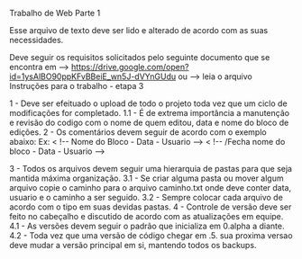 Trabalho de Web Parte 1

Esse arquivo de texto deve ser lido e alterado de acordo com as suas necessidades.

Deve seguir os requisitos solicitados pelo seguinte documento que se encontra em
--> https://drive.google.com/open?id=1ysAlBO90ppKFvBBeiE_wn5J-dVYnGUdu
ou 
--> leia o arquivo Instruções para o trabalho - etapa 3

1 - Deve ser efeituado o upload de todo o projeto toda vez que um ciclo de modificações for completado. 
  1.1 - É de extrema importância a manutenção e revisão do codigo com o nome de quem editou, data e nome do bloco de edições.
2 - Os comentários devem seguir de acordo com o exemplo abaixo:
Ex:
  < !-- Nome do Bloco - Data - Usuario -->
  < !-- /Fecha nome do bloco - Data - Usuario -->
  
3 - Todos os arquivos devem seguir uma hierarquia de pastas para que seja mantida máxima organização.
  3.1 - Se criar alguma pasta ou mover algum arquivo copie o caminho para o arquivo caminho.txt onde deve conter data, usuario  e o caminho a ser seguido.
  3.2 - Sempre colocar cada arquivo de acordo com o tipo em suas devidas pastas.
4 - Controle de versão deve ser feito no cabeçalho e discutido de acordo com as atualizações em equipe.
  4.1 - As versões devem seguir o padrão que inicializa em 0.alpha a diante. 
  4.2 - Toda vez que uma versão de código chegar em .5. sua proxima versao deve mudar a versão principal em si, mantendo todos os backups.
